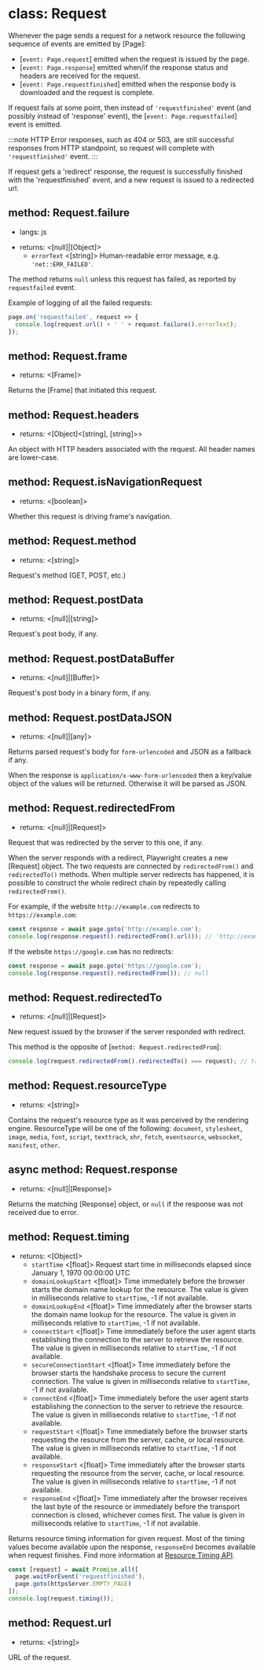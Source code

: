 # class: Request

Whenever the page sends a request for a network resource the following sequence of events are emitted by [Page]:
* [`event: Page.request`] emitted when the request is issued by the page.
* [`event: Page.response`] emitted when/if the response status and headers are received for the request.
* [`event: Page.requestfinished`] emitted when the response body is downloaded and the request is complete.

If request fails at some point, then instead of `'requestfinished'` event (and possibly instead of 'response' event),
the  [`event: Page.requestfailed`] event is emitted.

:::note
HTTP Error responses, such as 404 or 503, are still successful responses from HTTP standpoint, so request
will complete with `'requestfinished'` event.
:::

If request gets a 'redirect' response, the request is successfully finished with the 'requestfinished' event, and a new
request is  issued to a redirected url.

## method: Request.failure
* langs: js
- returns: <[null]|[Object]>
  - `errorText` <[string]> Human-readable error message, e.g. `'net::ERR_FAILED'`.

The method returns `null` unless this request has failed, as reported by `requestfailed` event.

Example of logging of all the failed requests:

```js
page.on('requestfailed', request => {
  console.log(request.url() + ' ' + request.failure().errorText);
});
```

## method: Request.frame
- returns: <[Frame]>

Returns the [Frame] that initiated this request.

## method: Request.headers
- returns: <[Object]<[string], [string]>>

An object with HTTP headers associated with the request. All header names are lower-case.

## method: Request.isNavigationRequest
- returns: <[boolean]>

Whether this request is driving frame's navigation.

## method: Request.method
- returns: <[string]>

Request's method (GET, POST, etc.)

## method: Request.postData
- returns: <[null]|[string]>

Request's post body, if any.

## method: Request.postDataBuffer
- returns: <[null]|[Buffer]>

Request's post body in a binary form, if any.

## method: Request.postDataJSON
- returns: <[null]|[any]>

Returns parsed request's body for `form-urlencoded` and JSON as a fallback if any.

When the response is `application/x-www-form-urlencoded` then a key/value object of the values will be returned.
Otherwise it will be parsed as JSON.

## method: Request.redirectedFrom
- returns: <[null]|[Request]>

Request that was redirected by the server to this one, if any.

When the server responds with a redirect, Playwright creates a new [Request] object. The two requests are connected by
`redirectedFrom()` and `redirectedTo()` methods. When multiple server redirects has happened, it is possible to
construct the whole redirect chain by repeatedly calling `redirectedFrom()`.

For example, if the website `http://example.com` redirects to `https://example.com`:

```js
const response = await page.goto('http://example.com');
console.log(response.request().redirectedFrom().url()); // 'http://example.com'
```

If the website `https://google.com` has no redirects:

```js
const response = await page.goto('https://google.com');
console.log(response.request().redirectedFrom()); // null
```

## method: Request.redirectedTo
- returns: <[null]|[Request]>

New request issued by the browser if the server responded with redirect.

This method is the opposite of [`method: Request.redirectedFrom`]:

```js
console.log(request.redirectedFrom().redirectedTo() === request); // true
```

## method: Request.resourceType
- returns: <[string]>

Contains the request's resource type as it was perceived by the rendering engine. ResourceType will be one of the
following: `document`, `stylesheet`, `image`, `media`, `font`, `script`, `texttrack`, `xhr`, `fetch`, `eventsource`,
`websocket`, `manifest`, `other`.

## async method: Request.response
- returns: <[null]|[Response]>

Returns the matching [Response] object, or `null` if the response was not received due to error.

## method: Request.timing
- returns: <[Object]>
  - `startTime` <[float]> Request start time in milliseconds elapsed since January 1, 1970 00:00:00 UTC
  - `domainLookupStart` <[float]> Time immediately before the browser starts the domain name lookup for the resource. The value is given in milliseconds relative to `startTime`, -1 if not available.
  - `domainLookupEnd` <[float]> Time immediately after the browser starts the domain name lookup for the resource. The value is given in milliseconds relative to `startTime`, -1 if not available.
  - `connectStart` <[float]> Time immediately before the user agent starts establishing the connection to the server to retrieve the resource. The value is given in milliseconds relative to `startTime`, -1 if not available.
  - `secureConnectionStart` <[float]> Time immediately before the browser starts the handshake process to secure the current connection. The value is given in milliseconds relative to `startTime`, -1 if not available.
  - `connectEnd` <[float]> Time immediately before the user agent starts establishing the connection to the server to retrieve the resource. The value is given in milliseconds relative to `startTime`, -1 if not available.
  - `requestStart` <[float]> Time immediately before the browser starts requesting the resource from the server, cache, or local resource. The value is given in milliseconds relative to `startTime`, -1 if not available.
  - `responseStart` <[float]> Time immediately after the browser starts requesting the resource from the server, cache, or local resource. The value is given in milliseconds relative to `startTime`, -1 if not available.
  - `responseEnd` <[float]> Time immediately after the browser receives the last byte of the resource or immediately before the transport connection is closed, whichever comes first. The value is given in milliseconds relative to `startTime`, -1 if not available.

Returns resource timing information for given request. Most of the timing values become available upon the response,
`responseEnd` becomes available when request finishes. Find more information at [Resource Timing
API](https://developer.mozilla.org/en-US/docs/Web/API/PerformanceResourceTiming).

```js
const [request] = await Promise.all([
  page.waitForEvent('requestfinished'),
  page.goto(httpsServer.EMPTY_PAGE)
]);
console.log(request.timing());
```

## method: Request.url
- returns: <[string]>

URL of the request.
